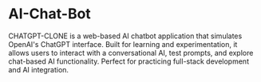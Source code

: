 # AI-Chat-Bot
CHATGPT-CLONE is a web-based AI chatbot application that simulates OpenAI's ChatGPT interface. Built for learning and experimentation, it allows users to interact with a conversational AI, test prompts, and explore chat-based AI functionality. Perfect for practicing full-stack development and AI integration.
